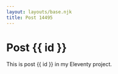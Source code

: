 ```yaml
---
layout: layouts/base.njk
title: Post 14495
---
```


# Post {{ id }}

This is post {{ id }} in my Eleventy project.
